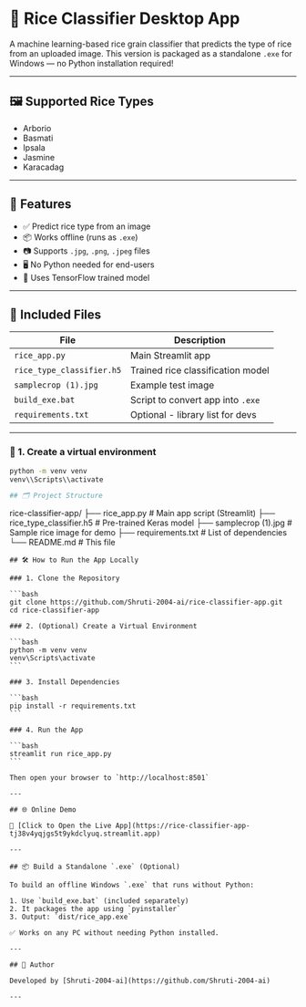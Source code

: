 
# 🍚 Rice Classifier Desktop App

A machine learning-based rice grain classifier that predicts the type of rice from an uploaded image. This version is packaged as a standalone `.exe` for Windows — no Python installation required!

---

## 🖼️ Supported Rice Types

- Arborio
- Basmati
- Ipsala
- Jasmine
- Karacadag

---

## 🚀 Features

- ✅ Predict rice type from an image
- 📦 Works offline (runs as `.exe`)
- 📷 Supports `.jpg`, `.png`, `.jpeg` files
- 🖥️ No Python needed for end-users
- 🧠 Uses TensorFlow trained model

---

## 📁 Included Files

| File | Description |
|------|-------------|
| `rice_app.py` | Main Streamlit app |
| `rice_type_classifier.h5` | Trained rice classification model |
| `samplecrop (1).jpg` | Example test image |
| `build_exe.bat` | Script to convert app into `.exe` |
| `requirements.txt` | Optional - library list for devs |

---

### 🔧 1. Create a virtual environment

```bash
python -m venv venv
venv\\Scripts\\activate

## 🗂 Project Structure

```

rice-classifier-app/
├── rice\_app.py               # Main app script (Streamlit)
├── rice\_type\_classifier.h5   # Pre-trained Keras model
├── samplecrop (1).jpg        # Sample rice image for demo
├── requirements.txt          # List of dependencies
└── README.md                 # This file

````
## 🛠 How to Run the App Locally

### 1. Clone the Repository

```bash
git clone https://github.com/Shruti-2004-ai/rice-classifier-app.git
cd rice-classifier-app

### 2. (Optional) Create a Virtual Environment

```bash
python -m venv venv
venv\Scripts\activate
```

### 3. Install Dependencies

```bash
pip install -r requirements.txt
```

### 4. Run the App

```bash
streamlit run rice_app.py
```

Then open your browser to `http://localhost:8501`

---

## 🌐 Online Demo

🔗 [Click to Open the Live App](https://rice-classifier-app-tj38v4yqjgs5t9ykdclyuq.streamlit.app)

---

## 📦 Build a Standalone `.exe` (Optional)

To build an offline Windows `.exe` that runs without Python:

1. Use `build_exe.bat` (included separately)
2. It packages the app using `pyinstaller`
3. Output: `dist/rice_app.exe`

✅ Works on any PC without needing Python installed.

---

## 👤 Author

Developed by [Shruti-2004-ai](https://github.com/Shruti-2004-ai)

---

